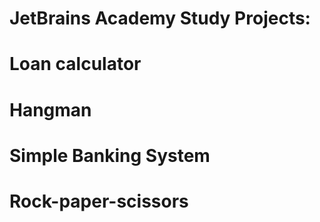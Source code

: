 # JetBrains Academy Study Projects:
# Loan calculator 
# Hangman
# Simple Banking System
# Rock-paper-scissors
